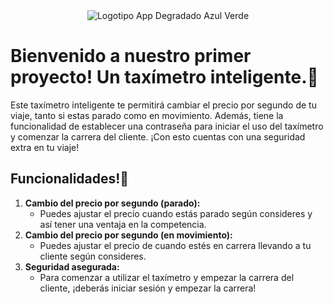 
<div style="text-align: center;">
  <img src="https://github.com/AI-School-F5-P3/Grupo3_taxi/assets/150898218/63b938ce-ced5-49dd-9fb3-98c3e01184b0" alt="Logotipo App Degradado Azul Verde">
</div>

# Bienvenido a nuestro primer proyecto! Un taxímetro inteligente.🚕
Este taxímetro inteligente te permitirá cambiar el precio por segundo de tu viaje, tanto si estas parado como en movimiento. Además, tiene la funcionalidad de establecer una contraseña para iniciar el uso del taxímetro y comenzar la carrera del cliente. ¡Con esto cuentas con una seguridad extra en tu viaje!

## Funcionalidades!📱
1. **Cambio del precio por segundo (parado):**
    - Puedes ajustar el precio cuando estás parado según consideres y así tener una ventaja en la competencia. 
2. **Cambio del precio por segundo (en movimiento):**
    - Puedes ajustar el precio de cuando estés en carrera llevando a tu cliente según consideres.
3. **Seguridad asegurada:**
    - Para comenzar a utilizar el taxímetro y empezar la carrera del cliente, ¡deberás iniciar sesión y empezar la carrera!
